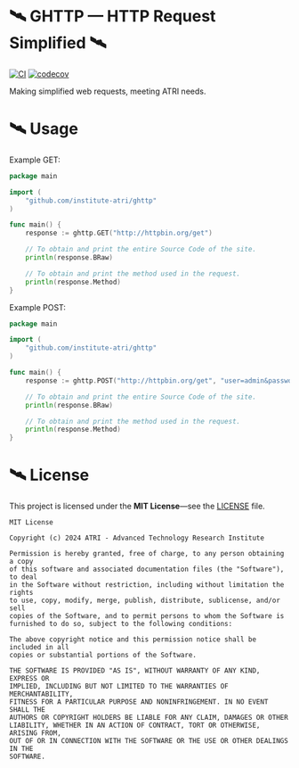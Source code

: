 # 🛰️ GHTTP — HTTP Request Simplified 🛰️

[![CI](https://github.com/institute-atri/ghttp/actions/workflows/ci.yml/badge.svg)](https://github.com/institute-atri/ghttp/actions/workflows/ci.yml)
[![codecov](https://codecov.io/gh/institute-atri/ghttp/graph/badge.svg?token=nR2sLEINBZ)](https://codecov.io/gh/institute-atri/ghttp)

Making simplified web requests, meeting ATRI needs.

# 🛰️ Usage

Example GET:

```go
package main

import (
	"github.com/institute-atri/ghttp"
)

func main() {
	response := ghttp.GET("http://httpbin.org/get")

	// To obtain and print the entire Source Code of the site.
	println(response.BRaw)

	// To obtain and print the method used in the request.
	println(response.Method)
}
```

Example POST:

```go
package main

import (
	"github.com/institute-atri/ghttp"
)

func main() {
	response := ghttp.POST("http://httpbin.org/get", "user=admin&password=123")

	// To obtain and print the entire Source Code of the site.
	println(response.BRaw)

	// To obtain and print the method used in the request.
	println(response.Method)
}
```

# 🛰️ License

This project is licensed under the **MIT License**—see the [LICENSE](LICENSE) file.

```text
MIT License

Copyright (c) 2024 ATRI - Advanced Technology Research Institute

Permission is hereby granted, free of charge, to any person obtaining a copy
of this software and associated documentation files (the "Software"), to deal
in the Software without restriction, including without limitation the rights
to use, copy, modify, merge, publish, distribute, sublicense, and/or sell
copies of the Software, and to permit persons to whom the Software is
furnished to do so, subject to the following conditions:

The above copyright notice and this permission notice shall be included in all
copies or substantial portions of the Software.

THE SOFTWARE IS PROVIDED "AS IS", WITHOUT WARRANTY OF ANY KIND, EXPRESS OR
IMPLIED, INCLUDING BUT NOT LIMITED TO THE WARRANTIES OF MERCHANTABILITY,
FITNESS FOR A PARTICULAR PURPOSE AND NONINFRINGEMENT. IN NO EVENT SHALL THE
AUTHORS OR COPYRIGHT HOLDERS BE LIABLE FOR ANY CLAIM, DAMAGES OR OTHER
LIABILITY, WHETHER IN AN ACTION OF CONTRACT, TORT OR OTHERWISE, ARISING FROM,
OUT OF OR IN CONNECTION WITH THE SOFTWARE OR THE USE OR OTHER DEALINGS IN THE
SOFTWARE.
```